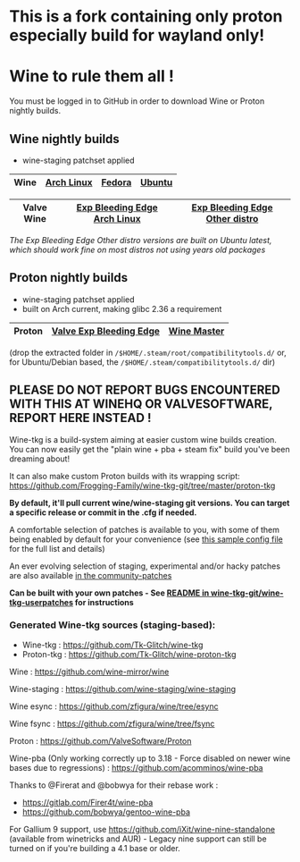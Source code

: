 # This is a fork containing only proton especially build for wayland only!

# Wine to rule them all !

You must be logged in to GitHub in order to download Wine or Proton nightly builds.

## Wine nightly builds

- wine-staging patchset applied

Wine | [Arch Linux](https://github.com/Frogging-Family/wine-tkg-git/actions/workflows/wine-arch.yml) | [Fedora](https://github.com/Frogging-Family/wine-tkg-git/actions/workflows/wine-fedora.yml) | [Ubuntu](https://github.com/Frogging-Family/wine-tkg-git/actions/workflows/wine-ubuntu.yml) |
-------------|--------|--------|-------|

Valve Wine | [Exp Bleeding Edge Arch Linux](https://github.com/Frogging-Family/wine-tkg-git/actions/workflows/wine-valvexbe-pacman.yml) | [Exp Bleeding Edge Other distro](https://github.com/Frogging-Family/wine-tkg-git/actions/workflows/wine-valvexbe.yml) |
-------------|--------|--------|

*The Exp Bleeding Edge Other distro versions are built on Ubuntu latest, which should work fine on most distros not using years old packages*

## Proton nightly builds

- wine-staging patchset applied
- built on Arch current, making glibc 2.36 a requirement

Proton | [Valve Exp Bleeding Edge](https://github.com/Frogging-Family/wine-tkg-git/actions/workflows/proton-valvexbe-arch-nopackage.yml) | [Wine Master](https://github.com/Frogging-Family/wine-tkg-git/actions/workflows/proton-arch-nopackage.yml) |
-------------|--------|--------|

(drop the extracted folder in `/$HOME/.steam/root/compatibilitytools.d/` or, for Ubuntu/Debian based, the `/$HOME/.steam/compatibilitytools.d/` dir)

## PLEASE DO NOT REPORT BUGS ENCOUNTERED WITH THIS AT WINEHQ OR VALVESOFTWARE, REPORT HERE INSTEAD !

Wine-tkg is a build-system aiming at easier custom wine builds creation. You can now easily get the "plain wine + pba + steam fix" build you've been dreaming about!

It can also make custom Proton builds with its wrapping script: https://github.com/Frogging-Family/wine-tkg-git/tree/master/proton-tkg

**By default, it'll pull current wine/wine-staging git versions. You can target a specific release or commit in the .cfg if needed.**

A comfortable selection of patches is available to you, with some of them being enabled by default for your convenience (see [this sample config file](https://github.com/Frogging-Family/wine-tkg-git/blob/master/wine-tkg-git/wine-tkg-profiles/sample-external-config.cfg) for the full list and details)

An ever evolving selection of staging, experimental and/or hacky patches are also available [in the community-patches](https://github.com/Frogging-Family/community-patches/tree/master/wine-tkg-git)

**Can be built with your own patches - See [README in wine-tkg-git/wine-tkg-userpatches](https://github.com/Frogging-Family/wine-tkg-git/blob/master/wine-tkg-git/wine-tkg-userpatches/README.md) for instructions**

### Generated Wine-tkg sources (staging-based):
 - Wine-tkg : https://github.com/Tk-Glitch/wine-tkg
 - Proton-tkg : https://github.com/Tk-Glitch/wine-proton-tkg

Wine : https://github.com/wine-mirror/wine

Wine-staging : https://github.com/wine-staging/wine-staging

Wine esync : https://github.com/zfigura/wine/tree/esync

Wine fsync : https://github.com/zfigura/wine/tree/fsync

Proton : https://github.com/ValveSoftware/Proton

Wine-pba (Only working correctly up to 3.18 - Force disabled on newer wine bases due to regressions) : https://github.com/acomminos/wine-pba

Thanks to @Firerat and @bobwya for their rebase work :
- https://gitlab.com/Firer4t/wine-pba
- https://github.com/bobwya/gentoo-wine-pba

For Gallium 9 support, use https://github.com/iXit/wine-nine-standalone (available from winetricks and AUR) - Legacy nine support can still be turned on if you're building a 4.1 base or older.
